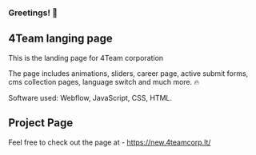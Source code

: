 ### Greetings! :wave:

## 4Team langing page
This is the landing page for 4Team corporation

The page includes animations, sliders, career page, active submit forms, cms collection pages, language switch and much more. :fire:

Software used: Webflow, JavaScript, CSS, HTML.

## Project Page

Feel free to check out the page at - https://new.4teamcorp.lt/
